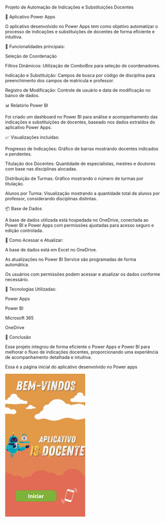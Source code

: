 Projeto de Automação de Indicações e Substituições Docentes

📱 Aplicativo Power Apps

O aplicativo desenvolvido no Power Apps tem como objetivo automatizar o processo de indicações e substituições de docentes de forma eficiente e intuitiva.

🎯 Funcionalidades principais:

Seleção de Coordenação

Filtros Dinâmicos: Utilização de ComboBox para seleção de coordenadores.

Indicação e Substituição: Campos de busca por código de disciplina para preenchimento dos campos de matrícula e professor.

Registro de Modificação: Controle de usuário e data de modificação no banco de dados.

📊 Relatório Power BI

Foi criado um dashboard no Power BI para análise e acompanhamento das indicações e substituições de docentes, baseado nos dados extraídos do aplicativo Power Apps.

📈 Visualizações incluídas:

Progresso de Indicações: Gráfico de barras mostrando docentes indicados e pendentes.

Titulação dos Docentes: Quantidade de especialistas, mestres e doutores com base nas disciplinas alocadas.

Distribuição de Turmas: Gráfico mostrando o número de turmas por titulação.

Alunos por Turma: Visualização mostrando a quantidade total de alunos por professor, considerando disciplinas distintas.

📦 Base de Dados

A base de dados utilizada está hospedada no OneDrive, conectada ao Power BI e Power Apps com permissões ajustadas para acesso seguro e edição controlada.

🔗 Como Acessar e Atualizar:

A base de dados está em Excel no OneDrive.

As atualizações no Power BI Service são programadas de forma automática.

Os usuários com permissões podem acessar e atualizar os dados conforme necessário.

🚀 Tecnologias Utilizadas:

Power Apps

Power BI

Microsoft 365

OneDrive

📌 Conclusão

Esse projeto integrou de forma eficiente o Power Apps e Power BI para melhorar o fluxo de indicações docentes, proporcionando uma experiência de acompanhamento detalhada e intuitiva.

Essa é a página inicial do aplicativo desenvolvido no Power apps

![Capa_ISdocente](./is_docente_capa.png)
